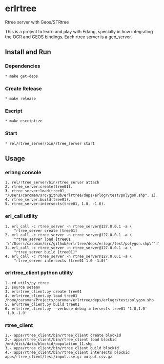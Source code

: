 # erlrtree

Rtree server with Geos/STRtree

This is a project to learn and play with Erlang, specially in how integrating
the OGR and GEOS bindings. Each rtree server is a gen_server.

## Install and Run

### Dependencies

    * make get-deps

### Create Release

    * make release

### Escript

    * make escriptize


### Start

    * rel/rtree_server/bin/rtree_server start


## Usage


### erlang console

    1. rel/rtree_server/bin/rtree_server attach
    2. rtree_server:create(tree01).
    3. rtree_server:load(tree01, "/Users/caroman/src/github/erlrtree/deps/erlogr/test/polygon.shp", 1).
    4. rtree_server:build(tree01).
    5. rtree_server:intersects(tree01, 1.0, -1.0).


### erl_call utility
    
    1. erl_call -c rtree_server -n rtree_server@127.0.0.1 -a \
        "rtree_server create [tree01]
    2. erl_call -c rtree_server -n rtree_server@127.0.0.1 -a \
        "rtree_server load [tree01 '\"/Users/caroman/src/github/erlrtree/deps/erlogr/test/polygon.shp\"']"
    3. erl_call -c rtree_server -n rtree_server@127.0.0.1 -a \
        "rtree_server build [tree01]"
    4. erl_call -c rtree_server -n rtree_server@127.0.0.1 -a \
        "rtree_server intersects [tree01 1.0 -1.0]"


### erlrtree_client python utility

    1. cd utils/py_rtree
    2. source setenv
    3. erlrtree_client.py create tree01
    4. erlrtree_client.py load tree01 /home/caroman/Projects/caroman/erlrtree/deps/erlogr/test/polygon.shp
    5. erlrtree_client.py build tree01
    6. erlrtree_client.py --verbose debug intersects tree01 '1.0,1.0' '1.0,-1.0'


### rtree_client

    1.- apps/rtree_client/bin/rtree_client create blockid
    2.- apps/rtree_client/bin/rtree_client load blockid /mnt/disk/data/blockid/population_11.shp
    3.- apps/rtree_client/bin/rtree_client build blockid
    4.- apps/rtree_client/bin/rtree_client intersects blockid apps/rtree_client/test/input.csv.gz output.csv.gz



